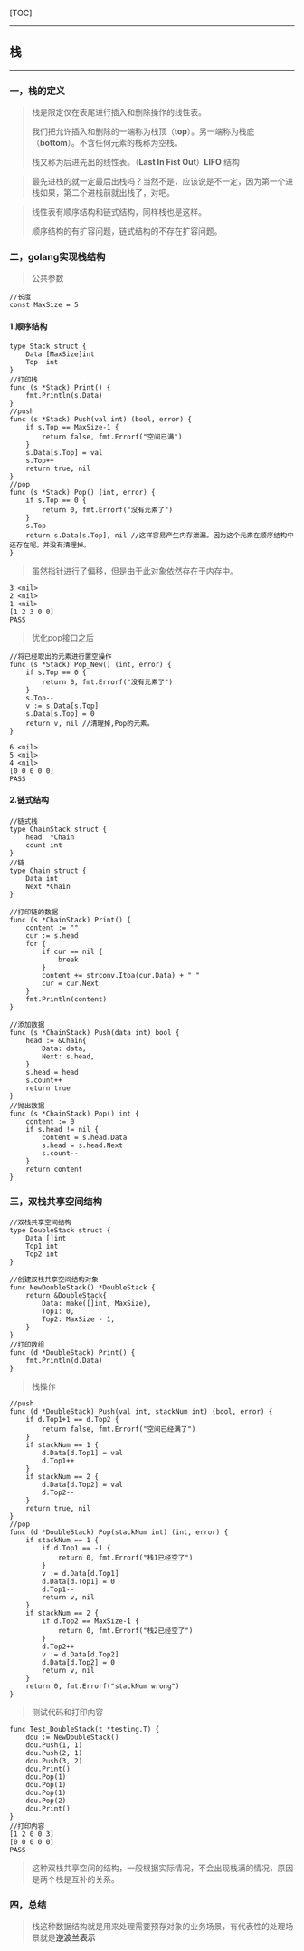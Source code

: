 [TOC]

---

## 栈

---

### 一，栈的定义

>栈是限定仅在表尾进行插入和删除操作的线性表。
>
>我们把允许插入和删除的一端称为栈顶（**top**）。另一端称为栈底（**bottom**）。不含任何元素的栈称为空栈。
>
>栈又称为后进先出的线性表。（**Last In Fist Out**）**LIFO** 结构

> 最先进栈的就一定最后出栈吗？当然不是，应该说是不一定，因为第一个进栈如果，第二个进栈前就出栈了，对吧。

> 线性表有顺序结构和链式结构，同样栈也是这样。
>
> 顺序结构的有扩容问题，链式结构的不存在扩容问题。

### 二，golang实现栈结构

> 公共参数

```golang
//长度
const MaxSize = 5
```



#### 1.顺序结构

```golang
type Stack struct {
	Data [MaxSize]int
	Top  int
}
//打印栈
func (s *Stack) Print() {
	fmt.Println(s.Data)
}
//push
func (s *Stack) Push(val int) (bool, error) {
	if s.Top == MaxSize-1 {
		return false, fmt.Errorf("空间已满")
	}
	s.Data[s.Top] = val
	s.Top++
	return true, nil
}
//pop
func (s *Stack) Pop() (int, error) {
	if s.Top == 0 {
		return 0, fmt.Errorf("没有元素了")
	}
	s.Top--
	return s.Data[s.Top], nil //这样容易产生内存泄漏。因为这个元素在顺序结构中还存在呢。并没有清理掉。
}
```

> 虽然指针进行了偏移，但是由于此对象依然存在于内存中。

```golang
3 <nil>
2 <nil>
1 <nil>
[1 2 3 0 0] 
PASS
```

> 优化pop接口之后

```golang
//将已经取出的元素进行置空操作
func (s *Stack) Pop_New() (int, error) {
	if s.Top == 0 {
		return 0, fmt.Errorf("没有元素了")
	}
	s.Top--
	v := s.Data[s.Top]
	s.Data[s.Top] = 0
	return v, nil //清理掉,Pop的元素。
}
```

```golang
6 <nil>
5 <nil>
4 <nil>
[0 0 0 0 0]
PASS
```

#### 2.链式结构

```golang
//链式栈
type ChainStack struct {
	head  *Chain
	count int
}
//链
type Chain struct {
	Data int
	Next *Chain
}
```

```golang
//打印链的数据
func (s *ChainStack) Print() {
	content := ""
	cur := s.head
	for {
		if cur == nil {
			break
		}
		content += strconv.Itoa(cur.Data) + " "
		cur = cur.Next
	}
	fmt.Println(content)
}
```

```golang
//添加数据
func (s *ChainStack) Push(data int) bool {
	head := &Chain{
		Data: data,
		Next: s.head,
	}
	s.head = head
	s.count++
	return true
}
//抛出数据
func (s *ChainStack) Pop() int {
	content := 0
	if s.head != nil {
		content = s.head.Data
		s.head = s.head.Next
		s.count--
	}
	return content
}
```

### 三，双栈共享空间结构

```golang
//双栈共享空间结构
type DoubleStack struct {
	Data []int
	Top1 int
	Top2 int
}
```

```golang
//创建双栈共享空间结构对象
func NewDoubleStack() *DoubleStack {
	return &DoubleStack{
		Data: make([]int, MaxSize),
		Top1: 0,
		Top2: MaxSize - 1,
	}
}
//打印数组
func (d *DoubleStack) Print() {
	fmt.Println(d.Data)
}
```

> 栈操作

```golang
//push
func (d *DoubleStack) Push(val int, stackNum int) (bool, error) {
	if d.Top1+1 == d.Top2 {
		return false, fmt.Errorf("空间已经满了")
	}
	if stackNum == 1 {
		d.Data[d.Top1] = val
		d.Top1++
	}
	if stackNum == 2 {
		d.Data[d.Top2] = val
		d.Top2--
	}
	return true, nil
}
//pop
func (d *DoubleStack) Pop(stackNum int) (int, error) {
	if stackNum == 1 {
		if d.Top1 == -1 {
			return 0, fmt.Errorf("栈1已经空了")
		}
		v := d.Data[d.Top1]
		d.Data[d.Top1] = 0
		d.Top1--
		return v, nil
	}
	if stackNum == 2 {
		if d.Top2 == MaxSize-1 {
			return 0, fmt.Errorf("栈2已经空了")
		}
		d.Top2++
		v := d.Data[d.Top2]
		d.Data[d.Top2] = 0
		return v, nil
	}
	return 0, fmt.Errorf("stackNum wrong")
}
```

> 测试代码和打印内容

```golang
func Test_DoubleStack(t *testing.T) {
	dou := NewDoubleStack()
	dou.Push(1, 1)
	dou.Push(2, 1)
	dou.Push(3, 2)
	dou.Print()
	dou.Pop(1)
	dou.Pop(1)
	dou.Pop(1)
	dou.Pop(2)
	dou.Print()
}
//打印内容
[1 2 0 0 3]
[0 0 0 0 0]
PASS
```

> 这种双栈共享空间的结构，一般根据实际情况，不会出现栈满的情况，原因是两个栈是互补的关系。

### 四，总结

> 栈这种数据结构就是用来处理需要预存对象的业务场景，有代表性的处理场景就是**逆波兰表示**
